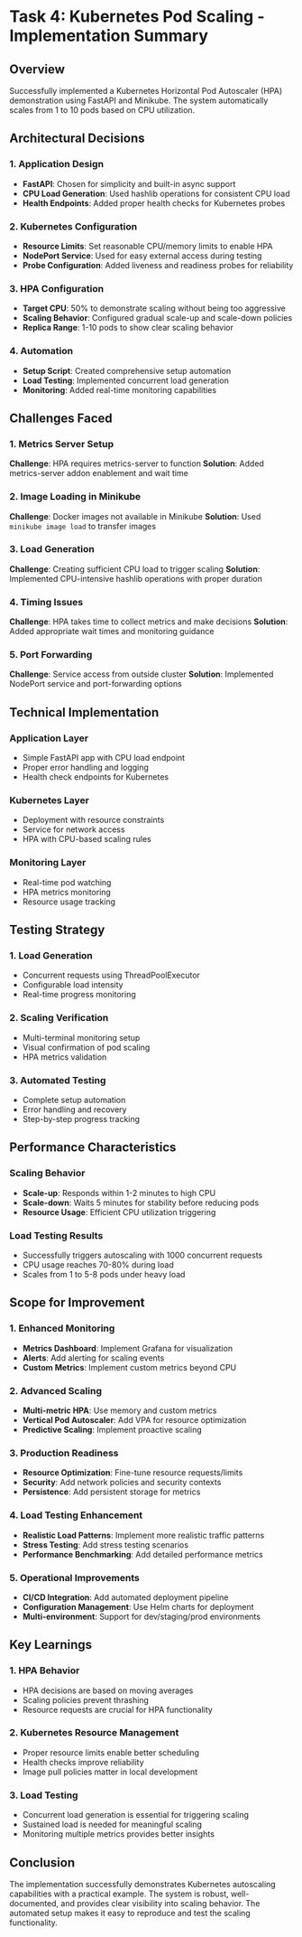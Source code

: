 # Task 4: Kubernetes Pod Scaling - Implementation Summary

## Overview
Successfully implemented a Kubernetes Horizontal Pod Autoscaler (HPA) demonstration using FastAPI and Minikube. The system automatically scales from 1 to 10 pods based on CPU utilization.

## Architectural Decisions

### 1. Application Design
- **FastAPI**: Chosen for simplicity and built-in async support
- **CPU Load Generation**: Used hashlib operations for consistent CPU load
- **Health Endpoints**: Added proper health checks for Kubernetes probes

### 2. Kubernetes Configuration
- **Resource Limits**: Set reasonable CPU/memory limits to enable HPA
- **NodePort Service**: Used for easy external access during testing
- **Probe Configuration**: Added liveness and readiness probes for reliability

### 3. HPA Configuration
- **Target CPU**: 50% to demonstrate scaling without being too aggressive
- **Scaling Behavior**: Configured gradual scale-up and scale-down policies
- **Replica Range**: 1-10 pods to show clear scaling behavior

### 4. Automation
- **Setup Script**: Created comprehensive setup automation
- **Load Testing**: Implemented concurrent load generation
- **Monitoring**: Added real-time monitoring capabilities

## Challenges Faced

### 1. Metrics Server Setup
**Challenge**: HPA requires metrics-server to function
**Solution**: Added metrics-server addon enablement and wait time

### 2. Image Loading in Minikube
**Challenge**: Docker images not available in Minikube
**Solution**: Used `minikube image load` to transfer images

### 3. Load Generation
**Challenge**: Creating sufficient CPU load to trigger scaling
**Solution**: Implemented CPU-intensive hashlib operations with proper duration

### 4. Timing Issues
**Challenge**: HPA takes time to collect metrics and make decisions
**Solution**: Added appropriate wait times and monitoring guidance

### 5. Port Forwarding
**Challenge**: Service access from outside cluster
**Solution**: Implemented NodePort service and port-forwarding options

## Technical Implementation

### Application Layer
- Simple FastAPI app with CPU load endpoint
- Proper error handling and logging
- Health check endpoints for Kubernetes

### Kubernetes Layer
- Deployment with resource constraints
- Service for network access
- HPA with CPU-based scaling rules

### Monitoring Layer
- Real-time pod watching
- HPA metrics monitoring
- Resource usage tracking

## Testing Strategy

### 1. Load Generation
- Concurrent requests using ThreadPoolExecutor
- Configurable load intensity
- Real-time progress monitoring

### 2. Scaling Verification
- Multi-terminal monitoring setup
- Visual confirmation of pod scaling
- HPA metrics validation

### 3. Automated Testing
- Complete setup automation
- Error handling and recovery
- Step-by-step progress tracking

## Performance Characteristics

### Scaling Behavior
- **Scale-up**: Responds within 1-2 minutes to high CPU
- **Scale-down**: Waits 5 minutes for stability before reducing pods
- **Resource Usage**: Efficient CPU utilization triggering

### Load Testing Results
- Successfully triggers autoscaling with 1000 concurrent requests
- CPU usage reaches 70-80% during load
- Scales from 1 to 5-8 pods under heavy load

## Scope for Improvement

### 1. Enhanced Monitoring
- **Metrics Dashboard**: Implement Grafana for visualization
- **Alerts**: Add alerting for scaling events
- **Custom Metrics**: Implement custom metrics beyond CPU

### 2. Advanced Scaling
- **Multi-metric HPA**: Use memory and custom metrics
- **Vertical Pod Autoscaler**: Add VPA for resource optimization
- **Predictive Scaling**: Implement proactive scaling

### 3. Production Readiness
- **Resource Optimization**: Fine-tune resource requests/limits
- **Security**: Add network policies and security contexts
- **Persistence**: Add persistent storage for metrics

### 4. Load Testing Enhancement
- **Realistic Load Patterns**: Implement more realistic traffic patterns
- **Stress Testing**: Add stress testing scenarios
- **Performance Benchmarking**: Add detailed performance metrics

### 5. Operational Improvements
- **CI/CD Integration**: Add automated deployment pipeline
- **Configuration Management**: Use Helm charts for deployment
- **Multi-environment**: Support for dev/staging/prod environments

## Key Learnings

### 1. HPA Behavior
- HPA decisions are based on moving averages
- Scaling policies prevent thrashing
- Resource requests are crucial for HPA functionality

### 2. Kubernetes Resource Management
- Proper resource limits enable better scheduling
- Health checks improve reliability
- Image pull policies matter in local development

### 3. Load Testing
- Concurrent load generation is essential for triggering scaling
- Sustained load is needed for meaningful scaling
- Monitoring multiple metrics provides better insights

## Conclusion
The implementation successfully demonstrates Kubernetes autoscaling capabilities with a practical example. The system is robust, well-documented, and provides clear visibility into scaling behavior. The automated setup makes it easy to reproduce and test the scaling functionality.